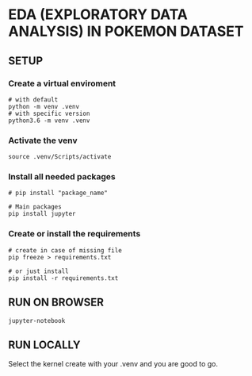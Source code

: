 # EDA (EXPLORATORY DATA ANALYSIS) IN POKEMON DATASET

## SETUP

### Create a virtual enviroment

```shell
# with default
python -m venv .venv
# with specific version
python3.6 -m venv .venv
```

### Activate the venv

```shell
source .venv/Scripts/activate
```

### Install all needed packages

```shell
# pip install "package_name"

# Main packages
pip install jupyter
```

### Create or install the requirements

```shell
# create in case of missing file
pip freeze > requirements.txt

# or just install
pip install -r requirements.txt
```

## RUN ON BROWSER

```shell
jupyter-notebook
```

## RUN LOCALLY

Select the kernel create with your .venv and you are good to go.
